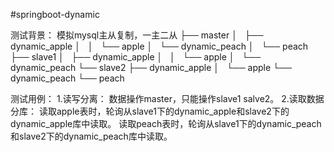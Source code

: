#springboot-dynamic

测试背景：
模拟mysql主从复制，一主二从
├── master
│   ├── dynamic_apple
│   │   └── apple
│   └── dynamic_peach
│       └── peach
├── slave1
│   ├── dynamic_apple
│   │   └── apple
│   └── dynamic_peach
└── slave2
    ├── dynamic_apple
    │   └── apple
    └── dynamic_peach
        └── peach

测试用例：
1.读写分离：
    数据操作master，只能操作slave1 salve2。
2.读取数据分库：
    读取apple表时，轮询从slave1下的dynamic_apple和slave2下的dynamic_apple库中读取。
    读取peach表时，轮询从slave1下的dynamic_peach和slave2下的dynamic_peach库中读取。